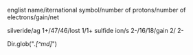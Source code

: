 englist name/iternational symbol/number of protons/number of electrons/gain/net

silveride/ag 1+/47/46/lost 1/1+
sulfide ion/s 2-/16/18/gain 2/ 2-

 Dir.glob("*.[^md]*")  
